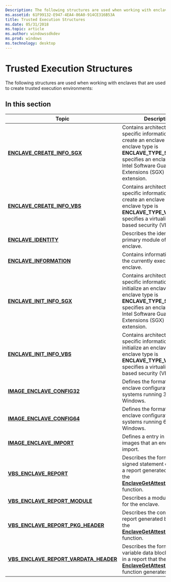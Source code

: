 ```yaml
---
Description: The following structures are used when working with enclaves that are used to create trusted execution environments
ms.assetid: 61F99132-E947-4EA4-86A0-914CE316B53A
title: Trusted Execution Structures
ms.date: 05/31/2018
ms.topic: article
ms.author: windowssdkdev
ms.prod: windows
ms.technology: desktop
---
```


# Trusted Execution Structures

The following structures are used when working with enclaves that are used to create trusted execution environments:

## In this section



| Topic                                                                                         | Description                                                                                                                                                                                                                             |
|-----------------------------------------------------------------------------------------------|-----------------------------------------------------------------------------------------------------------------------------------------------------------------------------------------------------------------------------------------|
| [**ENCLAVE\_CREATE\_INFO\_SGX**](/windows/win32/winnt/ns-winnt-_enclave_create_info_sgx?branch=master)<br/>                      | Contains architecture-specific information to use to create an enclave when the enclave type is **ENCLAVE\_TYPE\_SGX**, which specifies an enclave for the Intel Software Guard Extensions (SGX) architecture extension.<br/>     |
| [**ENCLAVE\_CREATE\_INFO\_VBS**](/windows/win32/winnt/ns-winnt-_enclave_create_info_vbs?branch=master)<br/>                      | Contains architecture-specific information to use to create an enclave when the enclave type is **ENCLAVE\_TYPE\_VBS**, which specifies a virtualization-based security (VBS) enclave.<br/>                                       |
| [**ENCLAVE\_IDENTITY**](/windows/win32/ntenclv/ns-ntenclv-enclave_identity?branch=master)<br/>                                      | Describes the identity of the primary module of an enclave. <br/>                                                                                                                                                                 |
| [**ENCLAVE\_INFORMATION**](/windows/win32/ntenclv/ns-ntenclv-enclave_information?branch=master)<br/>                                | Contains information about the currently executing enclave.<br/>                                                                                                                                                                  |
| [**ENCLAVE\_INIT\_INFO\_SGX**](/windows/win32/winnt/ns-winnt-_enclave_init_info_sgx?branch=master)<br/>                          | Contains architecture-specific information to use to initialize an enclave when the enclave type is **ENCLAVE\_TYPE\_SGX**, which specifies an enclave for the Intel Software Guard Extensions (SGX) architecture extension.<br/> |
| [**ENCLAVE\_INIT\_INFO\_VBS**](/windows/win32/winnt/ns-winnt-_enclave_init_info_vbs?branch=master)<br/>                          | Contains architecture-specific information to use to initialize an enclave when the enclave type is **ENCLAVE\_TYPE\_VBS**, which specifies a virtualization-based security (VBS) enclave.<br/>                                   |
| [**IMAGE\_ENCLAVE\_CONFIG32**](/windows/win32/winnt/ns-winnt-_image_enclave_config32?branch=master)<br/>                         | Defines the format of the enclave configuration for systems running 32-bit Windows.<br/>                                                                                                                                          |
| [**IMAGE\_ENCLAVE\_CONFIG64**](/windows/win32/winnt/?branch=master)<br/>                         | Defines the format of the enclave configuration for systems running 64-bit Windows.<br/>                                                                                                                                          |
| [**IMAGE\_ENCLAVE\_IMPORT**](/windows/win32/winnt/ns-winnt-_image_enclave_import?branch=master)<br/>                             | Defines a entry in the array of images that an enclave can import.<br/>                                                                                                                                                           |
| [**VBS\_ENCLAVE\_REPORT**](/windows/win32/ntenclv/ns-ntenclv-vbs_enclave_report?branch=master)<br/>                                 | Describes the format of the signed statement contained in a report generated by calling the [**EnclaveGetAttestationReport**](/windows/win32/winenclaveapi/nf-winenclaveapi-enclavegetattestationreport?branch=master) function.<br/>                                                     |
| [**VBS\_ENCLAVE\_REPORT\_MODULE**](/windows/win32/ntenclv/ns-ntenclv-vbs_enclave_report_module?branch=master)<br/>                  | Describes a module loaded for the enclave.<br/>                                                                                                                                                                                   |
| [**VBS\_ENCLAVE\_REPORT\_PKG\_HEADER**](/windows/win32/ntenclv/ns-ntenclv-vbs_enclave_report_pkg_header?branch=master)<br/>         | Describes the contents of a report generated by calling the [**EnclaveGetAttestationReport**](/windows/win32/winenclaveapi/nf-winenclaveapi-enclavegetattestationreport?branch=master) function.<br/>                                                                                     |
| [**VBS\_ENCLAVE\_REPORT\_VARDATA\_HEADER**](/windows/win32/ntenclv/ns-ntenclv-vbs_enclave_report_vardata_header?branch=master)<br/> | Describes the format of a variable data block contained in a report that the [**EnclaveGetAttestationReport**](/windows/win32/winenclaveapi/nf-winenclaveapi-enclavegetattestationreport?branch=master) function generates.<br/>                                                          |



 

 

 





